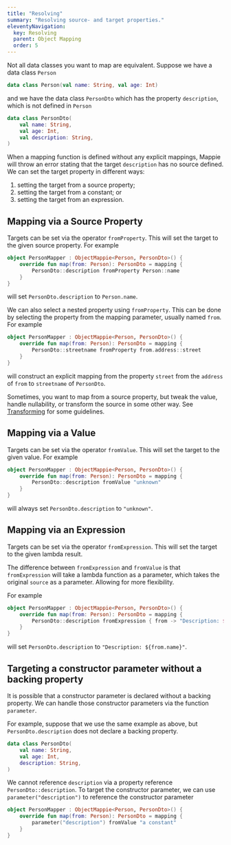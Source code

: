 ```yaml
---
title: "Resolving"
summary: "Resolving source- and target properties."
eleventyNavigation:
  key: Resolving
  parent: Object Mapping
  order: 5
---
```


Not all data classes you want to map are equivalent. Suppose we have a data class `Person`
```kotlin
data class Person(val name: String, val age: Int)
```
and we have the data class `PersonDto` which has the property `description`, which is not defined in `Person`
```kotlin
data class PersonDto(
    val name: String, 
    val age: Int, 
    val description: String,
)
```

When a mapping function is defined without any explicit mappings, Mappie will throw an error stating that the target 
`description` has no source defined. We can set the target property in different ways:
1. setting the target from a source property;
2. setting the target from a constant; or
3. setting the target from an expression.

## Mapping via a Source Property
Targets can be set via the operator `fromProperty`. This will set the target to the given source property.
For example
```kotlin
object PersonMapper : ObjectMappie<Person, PersonDto>() {
    override fun map(from: Person): PersonDto = mapping {
        PersonDto::description fromProperty Person::name
    }
}
```
will set `PersonDto.description` to `Person.name`.

We can also select a nested property using `fromProperty`. This can be done by selecting the property from the mapping
parameter, usually named `from`. For example
```kotlin
object PersonMapper : ObjectMappie<Person, PersonDto>() {
    override fun map(from: Person): PersonDto = mapping {
        PersonDto::streetname fromProperty from.address::street
    }
}
```
will construct an explicit mapping from the property `street` from the `address` of `from` to `streetname` of `PersonDto`. 

Sometimes, you want to map from a source property, but tweak the value, handle nullability, or transform the source in
some other way. See [Transforming](/object-mapping/transforming/) for some guidelines.

## Mapping via a Value
Targets can be set via the operator `fromValue`. This will set the target to the given value.
For example
```kotlin
object PersonMapper : ObjectMappie<Person, PersonDto>() {
    override fun map(from: Person): PersonDto = mapping {
        PersonDto::description fromValue "unknown"
    }
}
```
will always set `PersonDto.description` to `"unknown"`.

## Mapping via an Expression
Targets can be set via the operator `fromExpression`. This will set the target to the given lambda result. 

The difference between `fromExpression` and `fromValue` is that `fromExpression` will take a lambda
function as a parameter, which takes the original `source` as a parameter. Allowing for more flexibility. 

For example
```kotlin
object PersonMapper : ObjectMappie<Person, PersonDto>() {
    override fun map(from: Person): PersonDto = mapping {
        PersonDto::description fromExpression { from -> "Description: ${from.name}" }
    }
}
```
will set `PersonDto.description` to `"Description: ${from.name}"`.

## Targeting a constructor parameter without a backing property
It is possible that a constructor parameter is declared without a backing property. We can handle those constructor 
parameters via the function `parameter`.

For example, suppose that we use the same example as above, but `PersonDto.description` does not declare a backing property.
```kotlin
data class PersonDto(
    val name: String,
    val age: Int,
    description: String,
)
```
We cannot reference `description` via a property reference `PersonDto::description`. To target the constructor parameter, 
we can use `parameter("description")` to reference the constructor parameter
```kotlin
object PersonMapper : ObjectMappie<Person, PersonDto>() {
    override fun map(from: Person): PersonDto = mapping {
        parameter("description") fromValue "a constant"
    }
}
```